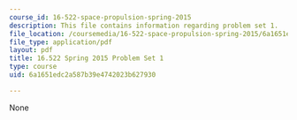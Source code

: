 ```yaml
---
course_id: 16-522-space-propulsion-spring-2015
description: This file contains information regarding problem set 1.
file_location: /coursemedia/16-522-space-propulsion-spring-2015/6a1651edc2a587b39e4742023b627930_MIT16_522S15_PS1.pdf
file_type: application/pdf
layout: pdf
title: 16.522 Spring 2015 Problem Set 1
type: course
uid: 6a1651edc2a587b39e4742023b627930

---
```

None